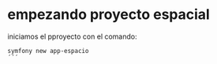 # empezando proyecto espacial

iniciamos el pproyecto con el comando:

```Shell
symfony new app-espacio
´´´
